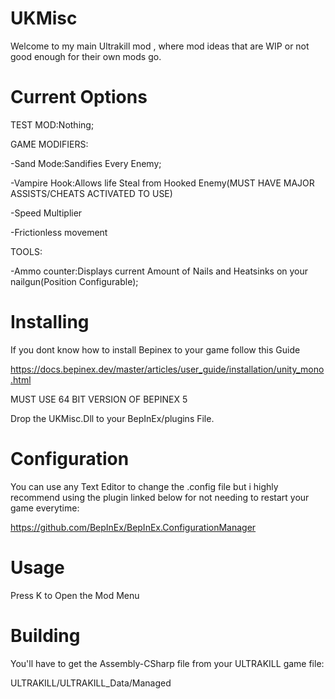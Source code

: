 # UKMisc
Welcome to my main Ultrakill mod , where mod ideas that  are WIP or not good enough for their own mods go.
# Current Options

TEST MOD:Nothing;

GAME MODIFIERS:

  -Sand Mode:Sandifies Every Enemy;
  
  -Vampire Hook:Allows life Steal from Hooked Enemy(MUST HAVE MAJOR ASSISTS/CHEATS ACTIVATED TO USE)
  
  -Speed Multiplier
  
  -Frictionless movement
  
TOOLS:

  -Ammo counter:Displays current Amount of Nails and Heatsinks on your nailgun(Position Configurable);

# Installing

If you dont know how to install Bepinex to your game follow this Guide

https://docs.bepinex.dev/master/articles/user_guide/installation/unity_mono.html

MUST USE 64 BIT VERSION OF BEPINEX 5

Drop the UKMisc.Dll to your BepInEx/plugins File.

# Configuration

You can use any Text Editor to change the .config file but i highly recommend using the plugin linked below for not needing to restart your game everytime:

https://github.com/BepInEx/BepInEx.ConfigurationManager

# Usage

Press K to Open the Mod Menu

# Building

You'll have to get the Assembly-CSharp file from your ULTRAKILL game file:

ULTRAKILL/ULTRAKILL_Data/Managed
